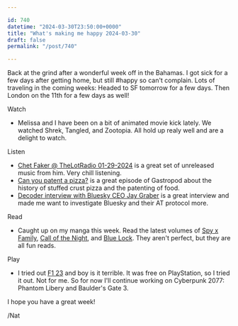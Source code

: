 ```yaml
---

id: 740
datetime: "2024-03-30T23:50:00+0000"
title: "What's making me happy 2024-03-30"
draft: false
permalink: "/post/740"

---
```


Back at the grind after a wonderful week off in the Bahamas. I got sick for a few days after getting home, but still #happy so can't complain. Lots of traveling in the coming weeks: Headed to SF tomorrow for a few days. Then London on the 11th for a few days as well!


Watch

 - Melissa and I have been on a bit of animated movie kick lately. We watched Shrek, Tangled, and Zootopia. All hold up realy well and are a delight to watch.

Listen

 - [Chet Faker @ TheLotRadio 01-29-2024](https://www.youtube.com/watch?v=cT8i4E4NYXs) is a great set of unreleased music from him. Very chill listening.
 - [Can you patent a pizza?](https://gastropod.com/can-you-patent-a-pizza/) is a great episode of Gastropod about the history of stuffed crust pizza and the patenting of food.
 - [Decoder interview with Bluesky CEO Jay Graber](https://www.theverge.com/2024/3/25/24108872/bluesky-ceo-graber-federation-social-media-decoder-interview) is a great interview and made me want to investigate Bluesky and their AT protocol more.

Read

 - Caught up on my manga this week. Read the latest volumes of [Spy x Family](https://www.viz.com/spy-x-family), [Call of the Night](https://www.viz.com/call-of-the-night), and [Blue Lock](https://en.wikipedia.org/wiki/Blue_Lock). They aren't perfect, but they are all fun reads.

Play

 - I tried out [F1 23](https://en.wikipedia.org/wiki/F1_23) and boy is it terrible. It was free on PlayStation, so I tried it out. Not for me. So for now I'll continue working on Cyberpunk 2077: Phantom Libery and Baulder's Gate 3.

I hope you have a great week!

/Nat
